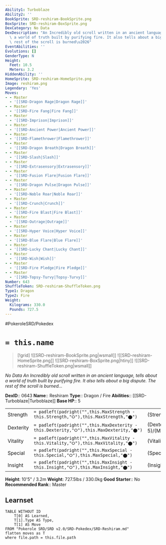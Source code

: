 ```yaml
---
Ability1: Turboblaze
Ability2: ''
BookSprite: SRD-reshiram-BookSprite.png
BoxSprite: SRD-reshiram-BoxSprite.png
DexCategory: No Data
DexDescription: "An Incredibly old scroll written in an ancient language, tells about\
  \ a world of truth built by purifying fire. It also tells about a big dispute. The\
  \ rest of the scroll is burned\u2026"
EventAbilities: ''
Evolutions: []
GenderType: N
Height:
  Feet: 10.5
  Meters: 3.2
HiddenAbility: ''
HomeSprite: SRD-reshiram-HomeSprite.png
Image: reshiram.png
Legendary: 'Yes'
Moves:
- - Master
  - '[[SRD-Dragon Rage|Dragon Rage]]'
- - Master
  - '[[SRD-Fire Fang|Fire Fang]]'
- - Master
  - '[[SRD-Imprison|Imprison]]'
- - Master
  - '[[SRD-Ancient Power|Ancient Power]]'
- - Master
  - '[[SRD-Flamethrower|Flamethrower]]'
- - Master
  - '[[SRD-Dragon Breath|Dragon Breath]]'
- - Master
  - '[[SRD-Slash|Slash]]'
- - Master
  - '[[SRD-Extrasensory|Extrasensory]]'
- - Master
  - '[[SRD-Fusion Flare|Fusion Flare]]'
- - Master
  - '[[SRD-Dragon Pulse|Dragon Pulse]]'
- - Master
  - '[[SRD-Noble Roar|Noble Roar]]'
- - Master
  - '[[SRD-Crunch|Crunch]]'
- - Master
  - '[[SRD-Fire Blast|Fire Blast]]'
- - Master
  - '[[SRD-Outrage|Outrage]]'
- - Master
  - '[[SRD-Hyper Voice|Hyper Voice]]'
- - Master
  - '[[SRD-Blue Flare|Blue Flare]]'
- - Master
  - '[[SRD-Lucky Chant|Lucky Chant]]'
- - Master
  - '[[SRD-Wish|Wish]]'
- - Master
  - '[[SRD-Fire Pledge|Fire Pledge]]'
- - Master
  - '[[SRD-Topsy-Turvy|Topsy-Turvy]]'
Number: 643
ShuffleToken: SRD-reshiram-ShuffleToken.png
Type1: Dragon
Type2: Fire
Weight:
  Kilograms: 330.0
  Pounds: 727.5
---
```


#PokeroleSRD/Pokedex

# `= this.name`

> [!grid]
> ![[SRD-reshiram-BookSprite.png|wsmall]]
> ![[SRD-reshiram-HomeSprite.png]]
> ![[SRD-reshiram-BoxSprite.png|htiny]]
> ![[SRD-reshiram-ShuffleToken.png|wsmall]]


*No Data*
*An Incredibly old scroll written in an ancient language, tells about a world of truth built by purifying fire. It also tells about a big dispute. The rest of the scroll is burned…*

**DexID**:: 0643
**Name**:: Reshiram
**Type**:: Dragon / Fire
**Abilities**:: [[SRD-Turboblaze|Turboblaze]]
**Base HP**:: 5

|           |                                                                                        |                                          |
| --------- | -------------------------------------------------------------------------------------- | ---------------------------------------- |
| Strength  | `= padleft(padright("",this.MaxStrength - this.Strength,"⭘"),this.MaxStrength,"⬤")`    | (Strength::7)/(MaxStrength::7)   |
| Dexterity | `= padleft(padright("",this.MaxDexterity - this.Dexterity,"⭘"),this.MaxDexterity,"⬤")` | (Dexterity:: 5)/(MaxDexterity::5) |
| Vitality  | `= padleft(padright("",this.MaxVitality - this.Vitality,"⭘"),this.MaxVitality,"⬤")`    | (Vitality::6)/(MaxVitality::6)   |
| Special   | `= padleft(padright("",this.MaxSpecial - this.Special,"⭘"),this.MaxSpecial,"⬤")`       | (Special::8)/(MaxSpecial::8)     |
| Insight   | `= padleft(padright("",this.MaxInsight - this.Insight,"⭘"),this.MaxInsight,"⬤")`       | (Insight::7)/(MaxInsight::7)     |

**Height**: 10'5" / 3.2m
**Weight**: 727.5lbs / 330.0kg
**Good Starter**:: No
**Recommended Rank**:: Master

## Learnset

```dataview
TABLE WITHOUT ID
    T[0] AS Learned,
    T[1].Type AS Type,
    T[1] AS Move
FROM "Pokerole SRD/SRD v2.0/SRD-Pokedex/SRD-Reshiram.md"
flatten moves as T
where file.path = this.file.path
```
